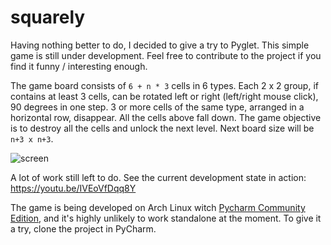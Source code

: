 # squarely
Having nothing better to do, I decided to give a try to Pyglet. This simple game is still under development.
Feel free to contribute to the project if you find it funny / interesting enough.

The game board consists of `6 + n * 3` cells in 6 types. Each 2 x 2 group, if contains at least 3 cells, can be rotated 
left or right (left/right mouse click), 90 degrees in one step. 3 or more cells of the same type, arranged in 
a horizontal row, disappear. All the cells above fall down. The game objective is to destroy all the cells and unlock 
the next level. Next board size will be `n+3 x n+3`.

![screen](http://nwg.pl/squarely/wiki/screen.png)

A lot of work still left to do. See the current development state in action: https://youtu.be/IVEoVfDqq8Y

The game is being developed on Arch Linux witch [Pycharm Community Edition](https://www.jetbrains.com/pycharm/download), 
and it's highly unlikely to work standalone at the moment. To give it a try, clone the project in PyCharm.
